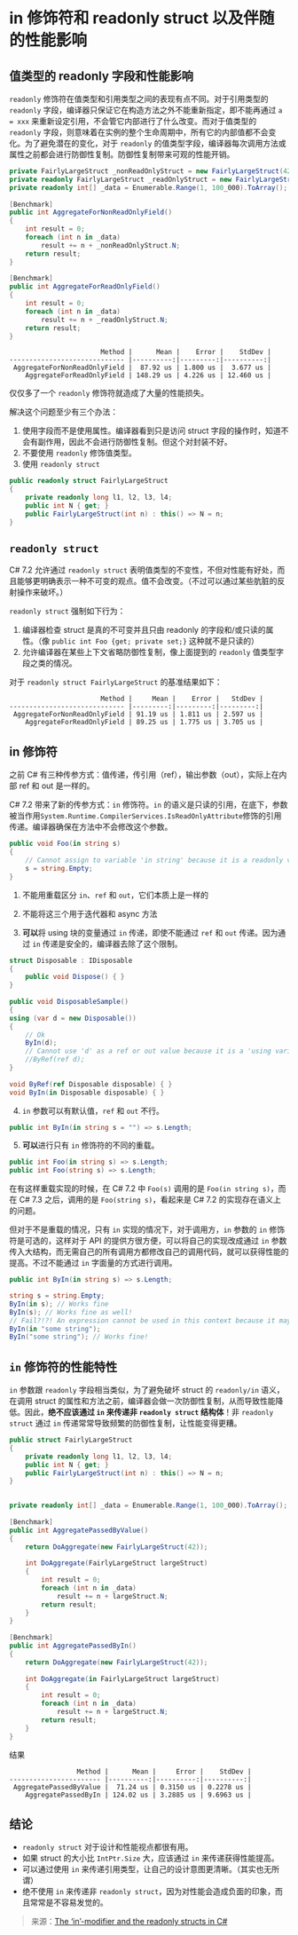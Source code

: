 # in 修饰符和 readonly struct 以及伴随的性能影响

## 值类型的 readonly 字段和性能影响

`readonly` 修饰符在值类型和引用类型之间的表现有点不同。对于引用类型的 `readonly` 字段，编译器只保证它在构造方法之外不能重新指定，即不能再通过 `a = xxx` 来重新设定引用，不会管它内部进行了什么改变。而对于值类型的 `readonly` 字段，则意味着在实例的整个生命周期中，所有它的内部值都不会变化。为了避免潜在的变化，对于 `readonly` 的值类型字段，编译器每次调用方法或属性之前都会进行防御性复制。防御性复制带来可观的性能开销。

```cs
private FairlyLargeStruct _nonReadOnlyStruct = new FairlyLargeStruct(42);
private readonly FairlyLargeStruct _readOnlyStruct = new FairlyLargeStruct(42);
private readonly int[] _data = Enumerable.Range(1, 100_000).ToArray();
        
[Benchmark]
public int AggregateForNonReadOnlyField()
{
    int result = 0;
    foreach (int n in _data)
        result += n + _nonReadOnlyStruct.N;
    return result;
}
 
[Benchmark]
public int AggregateForReadOnlyField()
{
    int result = 0;
    foreach (int n in _data)
        result += n + _readOnlyStruct.N;
    return result;
}
```
```
                       Method |      Mean |    Error |    StdDev |
----------------------------- |----------:|---------:|----------:|
 AggregateForNonReadOnlyField |  87.92 us | 1.800 us |  3.677 us |
    AggregateForReadOnlyField | 148.29 us | 4.226 us | 12.460 us |
```

仅仅多了一个 `readonly` 修饰符就造成了大量的性能损失。  


解决这个问题至少有三个办法：

1. 使用字段而不是使用属性。编译器看到只是访问 struct 字段的操作时，知道不会有副作用，因此不会进行防御性复制。但这个对封装不好。  
2. 不要使用 `readonly` 修饰值类型。  
3. 使用 `readonly struct`

```cs
public readonly struct FairlyLargeStruct
{
    private readonly long l1, l2, l3, l4;
    public int N { get; }
    public FairlyLargeStruct(int n) : this() => N = n;
}
```

## `readonly struct`

C# 7.2 允许通过 `readonly struct` 表明值类型的不变性，不但对性能有好处，而且能够更明确表示一种不可变的观点。值不会改变。（不过可以通过某些肮脏的反射操作来破坏。）

`readonly struct` 强制如下行为：
1. 编译器检查 struct 是真的不可变并且只由 readonly 的字段和/或只读的属性。（像 `public int Foo {get; private set;}` 这种就不是只读的）  
2. 允许编译器在某些上下文省略防御性复制，像上面提到的 `readonly` 值类型字段之类的情况。

对于 `readonly struct FairlyLargeStruct` 的基准结果如下：

```
                       Method |     Mean |    Error |   StdDev |
----------------------------- |---------:|---------:|---------:|
 AggregateForNonReadOnlyField | 91.19 us | 1.811 us | 2.597 us |
    AggregateForReadOnlyField | 89.25 us | 1.775 us | 3.705 us |
```

## in 修饰符

之前 C# 有三种传参方式：值传递，传引用（ref），输出参数（out），实际上在内部 ref 和 out 是一样的。

C# 7.2 带来了新的传参方式：`in` 修饰符。`in` 的语义是只读的引用，在底下，参数被当作用`System.Runtime.CompilerServices.IsReadOnlyAttribute`修饰的引用传递。编译器确保在方法中不会修改这个参数。

```cs
public void Foo(in string s)
{
    // Cannot assign to variable 'in string' because it is a readonly variable
    s = string.Empty;
}
```

1. 不能用重载区分 `in`、`ref` 和 `out`，它们本质上是一样的

2. 不能将这三个用于迭代器和 async 方法

3. **可以**将 using 块的变量通过 `in` 传递，即使不能通过 `ref` 和 `out` 传递。因为通过 `in` 传递是安全的，编译器去除了这个限制。

```cs
struct Disposable : IDisposable
{
    public void Dispose() { }
}
 
public void DisposableSample()
{
using (var d = new Disposable())
{
    // Ok
    ByIn(d);
    // Cannot use 'd' as a ref or out value because it is a 'using variable'
    //ByRef(ref d);
}
 
void ByRef(ref Disposable disposable) { }
void ByIn(in Disposable disposable) { }
```

4. `in` 参数可以有默认值，`ref` 和 `out` 不行。

```cs
public int ByIn(in string s = "") => s.Length;
```

5. **可以**进行只有 `in` 修饰符的不同的重载。

```cs
public int Foo(in string s) => s.Length;
public int Foo(string s) => s.Length;
```

在有这样重载实现的时候，在 C# 7.2 中 `Foo(s)` 调用的是 `Foo(in string s)`，而在 C# 7.3 之后，调用的是 `Foo(string s)`，看起来是 C# 7.2 的实现存在语义上的问题。

但对于不是重载的情况，只有 `in` 实现的情况下，对于调用方，`in` 参数的 `in` 修饰符是可选的，这样对于 API 的提供方很方便，可以将自己的实现改成通过 `in` 参数传入大结构，而无需自己的所有调用方都修改自己的调用代码，就可以获得性能的提高。不过不能通过 `in` 字面量的方式进行调用。

```cs
public int ByIn(in string s) => s.Length;

string s = string.Empty;
ByIn(in s); // Works fine
ByIn(s); // Works fine as well!
// Fail?!?! An expression cannot be used in this context because it may not be passed or returned by reference
ByIn(in "some string");
ByIn("some string"); // Works fine!
```

## `in` 修饰符的性能特性

`in` 参数跟 `readonly` 字段相当类似，为了避免破坏 struct 的 `readonly/in` 语义，在调用 struct 的属性和方法之前，编译器会做一次防御性复制，从而导致性能降低。因此，**绝不应该通过 `in` 来传递非 `readonly struct` 结构体**！非 `readonly struct` 通过 `in` 传递常常导致频繁的防御性复制，让性能变得更糟。

```cs
public struct FairlyLargeStruct
{
    private readonly long l1, l2, l3, l4;
    public int N { get; }
    public FairlyLargeStruct(int n) : this() => N = n;
}
 

private readonly int[] _data = Enumerable.Range(1, 100_000).ToArray();
 
[Benchmark]
public int AggregatePassedByValue()
{
    return DoAggregate(new FairlyLargeStruct(42));
 
    int DoAggregate(FairlyLargeStruct largeStruct)
    {
        int result = 0;
        foreach (int n in _data)
            result += n + largeStruct.N;
        return result;
    }
}
 
[Benchmark]
public int AggregatePassedByIn()
{
    return DoAggregate(new FairlyLargeStruct(42));
 
    int DoAggregate(in FairlyLargeStruct largeStruct)
    {
        int result = 0;
        foreach (int n in _data)
            result += n + largeStruct.N;
        return result;
    }
}
```
结果

```
                 Method |      Mean |     Error |    StdDev |
----------------------- |----------:|----------:|----------:|
 AggregatePassedByValue |  71.24 us | 0.3150 us | 0.2278 us |
    AggregatePassedByIn | 124.02 us | 3.2885 us | 9.6963 us |
```

## 结论

* `readonly struct` 对于设计和性能视点都很有用。
* 如果 struct 的大小比 `IntPtr.Size` 大，应该通过 `in` 来传递获得性能提高。
* 可以通过使用 `in` 来传递引用类型，让自己的设计意图更清晰。（其实也无所谓）
* 绝不使用 `in` 来传递非 `readonly struct`，因为对性能会造成负面的印象，而且常常是不容易发觉的。

> 来源：[The ‘in’-modifier and the readonly structs in C#](https://blogs.msdn.microsoft.com/seteplia/2018/03/07/the-in-modifier-and-the-readonly-structs-in-c/)